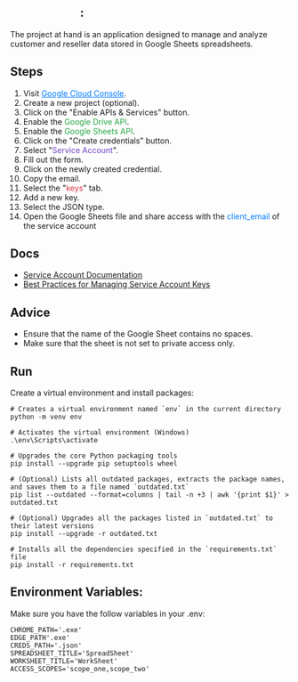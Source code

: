 
## <span style="color: #FFF;">Introduction</span>:
The project at hand is an application designed to manage and analyze customer and reseller data stored in Google Sheets spreadsheets. 

## Steps

1. Visit <a href="https://console.cloud.google.com/apis" style="color: #007bff;">Google Cloud Console</a>.
2. Create a new project (optional).
3. Click on the "Enable APIs & Services" button.
4. Enable the <span style="color: #28a745;">Google Drive API</span>.
5. Enable the <span style="color: #28a745;">Google Sheets API</span>.
6. Click on the "Create credentials" button.
7. Select "<span style="color: #6f42c1;">Service Account</span>".
8. Fill out the form.
9. Click on the newly created credential.
10. Copy the email.
11. Select the "<span style="color: #dc3545;">keys</span>" tab.
12. Add a new key.
13. Select the JSON type.
14. Open the Google Sheets file and share access with the <span style="color: #007bff;">client_email</span> of the service account

## Docs

- [Service Account Documentation](https://cloud.google.com/iam/docs/service-account-overview)
- [Best Practices for Managing Service Account Keys](https://cloud.google.com/iam/docs/best-practices-for-managing-service-account-keys)

## Advice

- Ensure that the name of the Google Sheet contains no spaces.
- Make sure that the sheet is not set to private access only.

## Run
Create a virtual environment and install packages:
```
# Creates a virtual environment named `env` in the current directory
python -m venv env

# Activates the virtual environment (Windows)
.\env\Scripts\activate

# Upgrades the core Python packaging tools
pip install --upgrade pip setuptools wheel

# (Optional) Lists all outdated packages, extracts the package names, and saves them to a file named `outdated.txt`
pip list --outdated --format=columns | tail -n +3 | awk '{print $1}' > outdated.txt

# (Optional) Upgrades all the packages listed in `outdated.txt` to their latest versions
pip install --upgrade -r outdated.txt

# Installs all the dependencies specified in the `requirements.txt` file
pip install -r requirements.txt
```

## Environment Variables:
Make sure you have the follow variables in your .env:
```
CHROME_PATH='.exe'
EDGE_PATH'.exe'
CREDS_PATH='.json'
SPREADSHEET_TITLE='SpreadSheet'
WORKSHEET_TITLE='WorkSheet'
ACCESS_SCOPES='scope_one,scope_two'
```
